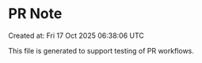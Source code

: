 # PR Note

Created at: Fri 17 Oct 2025 06:38:06 UTC

This file is generated to support testing of PR workflows.
